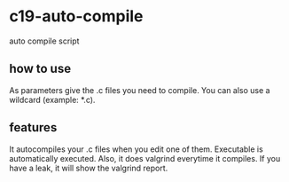 # c19-auto-compile
auto compile script

## how to use
As parameters give the .c files you need to compile.
You can also use a wildcard (example: \*.c).

## features
It autocompiles your .c files when you edit one of them.
Executable is automatically executed.
Also, it does valgrind everytime it compiles. If you have a leak, it will show the valgrind report.
